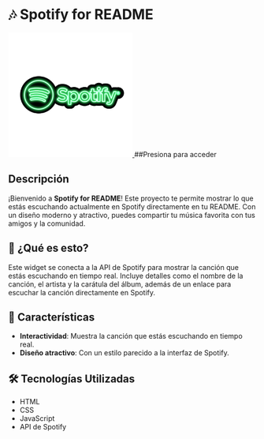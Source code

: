 # 🎶 Spotify for README

<a href="https://spotify-for-readme-psi.vercel.app/">
    <img src="./images/spotifylogo.gif" width="50%" alt="Logo de Spotify"/>
</a>
##Presiona para acceder
  
## Descripción
¡Bienvenido a **Spotify for README**! Este proyecto te permite mostrar lo que estás escuchando actualmente en Spotify directamente en tu README. Con un diseño moderno y atractivo, puedes compartir tu música favorita con tus amigos y la comunidad.

## 📜 ¿Qué es esto?
Este widget se conecta a la API de Spotify para mostrar la canción que estás escuchando en tiempo real. Incluye detalles como el nombre de la canción, el artista y la carátula del álbum, además de un enlace para escuchar la canción directamente en Spotify.

## 🚀 Características
- **Interactividad**: Muestra la canción que estás escuchando en tiempo real.
- **Diseño atractivo**: Con un estilo parecido a la interfaz de Spotify.

## 🛠️ Tecnologías Utilizadas
- HTML
- CSS
- JavaScript
- API de Spotify
